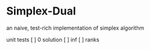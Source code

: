# Simplex-Dual
an naive, test-rich implementation of simplex algorithm 

unit tests
[ ] 0 solution
[ ] inf
[ ] ranks
